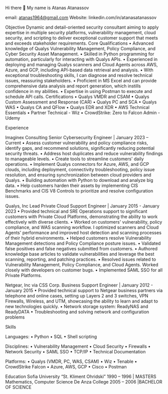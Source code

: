 Hi there 👋
My name is Atanas Atanassov

email: atanas1964@gmail.com
Website: linkedin.com/in/atanasatanassov

Objective
Dynamic and detail-oriented security consultant aiming to apply expertise in multiple security platforms, vulnerability management, cloud security, and scripting to deliver exceptional customer support that meets and exceeds stakeholder requirements.
Core Qualifications
•	Advanced knowledge of Qualys Vulnerability Management, Policy Compliance, and Cyber Security Asset Management.
•	Skilled in Python programming for automation, particularly for interacting with Qualys APIs.
•	Experienced in deploying and managing Qualys scanners and Cloud Agents across AWS, Azure, and GCP, including API-based data retrieval and analysis.
•	With exceptional troubleshooting skills, I can diagnose and resolve technical issues, reassuring stakeholders.
•	Proficient in MS Excel and can provide comprehensive data analysis and report generation, which instills confidence in my abilities.
•	Expertise in using Postman to execute and schedule API calls.
Certifications
•	Qualys VMDR and CSAM
•	Qualys Custom Assessment and Response (CAR)
•	Qualys PC and SCA
•	Qualys WAS
•	Qualys CA and QFlow
•	Qualys EDR and XDR
•	AWS Technical Essentials
•	Partner Technical - Wiz
•	CrowdStrike: Zero to Falcon Admin - Udemy

Experience

Imaginex Consulting 
Senior Cybersecurity Engineer | January 2023 – Current
•	Assess customer vulnerability and policy compliance risks, identify gaps, and recommend solutions, significantly reducing potential security threats.
•	Address host duplicates and reduce vulnerability findings to manageable levels.
•	Create tools to streamline customers' daily operations.
•	Implement Qualys connectors for Azure, AWS, and GCP clouds, including deployment, connectivity troubleshooting, policy issue resolution, and ensuring synchronization between cloud providers and Qualys.
•	Building automation with Python to download and analyze big data.
•	Help customers harden their assets by implementing CIS Benchmarks and CIS V8 Controls to prioritize and resolve configuration issues.

Qualys, Inc 
Lead Private Cloud Support Engineer | January 2015 - January 2023
•	Provided technical and SRE Operations support to significant customers with Private Cloud Platforms, demonstrating the ability to work effectively with diverse clients.
•	Worked on customers' vulnerability, policy compliance, and WAS scanning workflow. I optimized scanners and Cloud Agents' performance and improved host detection and scanning processes of their hybrid environments.
•	Helped customers resolve Vulnerability Management detections and Policy Compliance posture issues.
•	Validated false positives and false negatives submitted from customers.
•	Authored knowledge base articles to validate vulnerabilities and leverage the best scanning, reporting, and patching practices.
•	Resolved issues related to Vulnerability Management, Policy Compliance, and Cloud Agents. Worked closely with developers on customer bugs.
•	Implemented SAML SSO for all Private Platforms.

Netgear, Inc via CSS Corp.
Business Support Engineer | January 2012 - January 2015
•	Provided technical support to Netgear business partners via telephone and online cases, setting up Layers 2 and 3 switches, VPN Firewalls, Wireless, and UTM, showcasing the ability to learn and adapt to new technologies quickly.
•	Network storage system: ReadyNAS and ReadyDATA
•	Troubleshooting and solving network and configuration problems

Skills

Languages:
•	Python
•	SQL
•	Shell scripting

Disciplines:
•	Vulnerability Management
•	Cloud Security
•	Firewalls
•	Network Security
•	SAML SSO
•	TCP/IP
•	Technical Documentation

Platforms:
•	Qualys (VMDR, PC, WAS, CSAM)
•	Wiz
•	Tenable
•	CrowdStrike Falcon
•	Azure, AWS, GCP
•	Cisco
•	Postman

Education
Sofia University “St. Kliment Ohridski”
1990 – 1996 | MASTERS Mathematics, Computer Science
De Anza College
2005 – 2006 |BACHELOR OF SCIENCE
<!--
**atanas60/atanas60** is a ✨ _special_ ✨ repository because its `README.md` (this file) appears on your GitHub profile.

Here are some ideas to get you started:

- 🔭 I’m currently working on ...
- 🌱 I’m currently learning ...
- 👯 I’m looking to collaborate on ...
- 🤔 I’m looking for help with ...
- 💬 Ask me about ...
- 📫 How to reach me: ...
- 😄 Pronouns: ...
- ⚡ Fun fact: ...
-->
